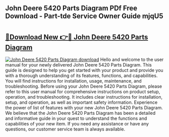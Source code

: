 ## John Deere 5420 Parts Diagram PDf Free Download - Part-tde Service Owner Guide mjqU5

# <h2><a href="http://dfnh2o.blite.top/?on=John+Deere+5420+Parts+Diagram">🔗Download New 👉🔴 John Deere 5420 Parts Diagram</a></h2>

[![John Deere 5420 Parts Diagram download](https://i.imgur.com/lujVjoI.png)](http://dfnh2o.blite.top/?on=John+Deere+5420+Parts+Diagram)
Hello and welcome to the user manual for your newly delivered John Deere 5420 Parts Diagram. This guide is designed to help you get started with your product and provide you with a thorough understanding of its features, functions, and capabilities. You will find instructions for installation, usage, maintenance, and troubleshooting. Before using your John Deere 5420 Parts Diagram, please refer to this user manual for comprehensive instructions on product setup, operation, and troubleshooting. It includes clear instructions for installation, setup, and operation, as well as important safety information. Experience the power of list of features with your new John Deere 5420 Parts Diagram. We believe that the John Deere 5420 Parts Diagram has been a detailed and informative guide in your quest to understand the functions and capabilities of your new item. If you need any assistance or have any questions, our customer service team is always available.
